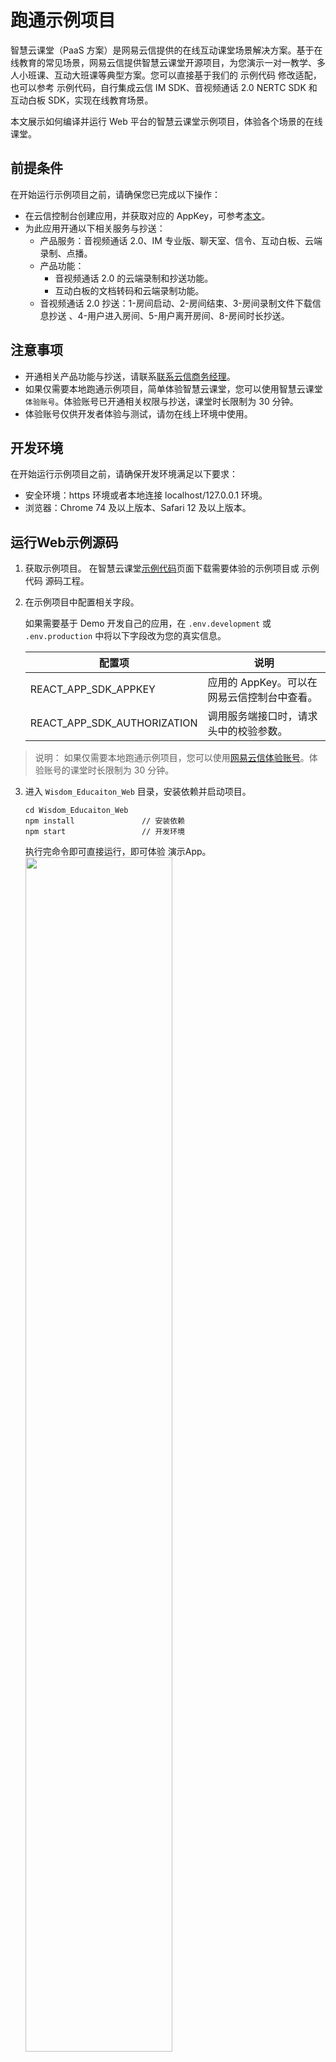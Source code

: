 # 跑通示例项目

智慧云课堂（PaaS 方案）是网易云信提供的在线互动课堂场景解决方案。基于在线教育的常见场景，网易云信提供智慧云课堂开源项目，为您演示一对一教学、多人小班课、互动大班课等典型方案。您可以直接基于我们的 示例代码 修改适配，也可以参考 示例代码，自行集成云信 IM SDK、音视频通话 2.0 NERTC SDK 和互动白板 SDK，实现在线教育场景。



本文展示如何编译并运行 Web 平台的智慧云课堂示例项目，体验各个场景的在线课堂。

## 前提条件
在开始运行示例项目之前，请确保您已完成以下操作：

- 在云信控制台创建应用，并获取对应的 AppKey，可参考[本文](https://github.com/netease-kit/documents/blob/main/云信控制平台/应用创建和服务开通.md)。
- 为此应用开通以下相关服务与抄送：
  - 产品服务：音视频通话 2.0、IM 专业版、聊天室、信令、互动白板、云端录制、点播。
  - 产品功能：
    - 音视频通话 2.0 的云端录制和抄送功能。
    - 互动白板的文档转码和云端录制功能。
  - 音视频通话 2.0 抄送：1-房间启动、2-房间结束、3-房间录制文件下载信息抄送 、4-用户进入房间、5-用户离开房间、8-房间时长抄送。

## 注意事项
- 开通相关产品功能与抄送，请联系[联系云信商务经理](https://yunxin.163.com/bizQQWPA.html)。
- 如果仅需要本地跑通示例项目，简单体验智慧云课堂，您可以使用智慧云课堂``体验账号``。体验账号已开通相关权限与抄送，课堂时长限制为 30 分钟。
- 体验账号仅供开发者体验与测试，请勿在线上环境中使用。

## 开发环境
在开始运行示例项目之前，请确保开发环境满足以下要求：

- 安全环境：https 环境或者本地连接 localhost/127.0.0.1 环境。
- 浏览器：Chrome 74 及以上版本、Safari 12 及以上版本。

## 运行Web示例源码

1. 获取示例项目。
在智慧云课堂[示例代码](https://netease.im/edu#page4)页面下载需要体验的示例项目或 示例代码 源码工程。

2. 在示例项目中配置相关字段。

    如果需要基于 Demo 开发自己的应用，在 `.env.development` 或 `.env.production` 中将以下字段改为您的真实信息。

    | 配置项     | 说明                                      |
    | ------------- | ------------------------------------------- |
    | REACT_APP_SDK_APPKEY        | 应用的 AppKey。可以在网易云信控制台中查看。 |
    | REACT_APP_SDK_AUTHORIZATION       | 调用服务端接口时，请求头中的校验参数。 |
    
> 说明：
> 如果仅需要本地跑通示例项目，您可以使用[网易云信体验账号](https://github.com/netease-kit/WisdomEducation/tree/main/Wisdom_Education_Docs/智慧云课堂体验账号.md)。体验账号的课堂时长限制为 30 分钟。

3. 进入 `Wisdom_Educaiton_Web` 目录，安装依赖并启动项目。

    ```
    cd Wisdom_Educaiton_Web
    npm install               // 安装依赖
    npm start                 // 开发环境
    ```
    执行完命令即可直接运行，即可体验 演示App。
    <image width="70%" src="../Images/web_login.png">
    
4. 构建项目。

    ```
    npm run start:pro         // 线上环境
    npm run build:dev         // 打包测试环境
    npm run build             // 打包线上环境
    ```

## 运行Electron示例源码

1. 获取示例项目。
在智慧云课堂[示例代码](https://netease.im/edu#page4)页面下载需要体验的示例项目或 示例代码 源码工程。

2. 在示例项目中配置相关字段。

    如果需要基于 Demo 开发自己的应用，在 `.env.development` 或 `.env.production` 中将以下字段改为您的真实信息。

    | 配置项     | 说明                                      |
    | ------------- | ------------------------------------------- |
    | REACT_APP_SDK_APPKEY        | 应用的 AppKey。可以在网易云信控制台中查看。 |
    | REACT_APP_SDK_AUTHORIZATION       | 调用服务端接口时，请求头中的校验参数。 |
    
> 说明：
> 如果仅需要本地跑通示例项目，您可以使用[网易云信体验账号](https://github.com/netease-kit/WisdomEducation/tree/main/Wisdom_Education_Docs/智慧云课堂体验账号.md)。体验账号的课堂时长限制为 30 分钟。

3. 进入 `Wisdom_Educaiton_Web` 目录，安装依赖并启动项目。

    ```
    cd Wisdom_Educaiton_Web
    npm install               // 安装依赖
    npm run start:ele         // 开发环境
    npm run start:ele-pro     // 线上环境
    ```
4. 构建项目。

    ```
    npm run build:mac-dev // 打包mac测试包
    npm run build:win-dev // 打包win测试包
    npm run build:mac    // 打包mac生产包
    npm run build:win    // 打包win生产包
    ```

5. builder目录下面有构建完成的dmg（Mac环境）或exe（Windows环境）文件，直接安装运行，即可体验 演示App。

## 示例项目结构

```
├── build                   构建后生成的文件
├── public                  
├── src                      业务代码
│   ├── assets               资源文件
│   ├── component            组件模块
│   ├── hooks                自定义 Hook      
│   ├── lib                  sdk
│   ├── pages                页面
│   ├── services             服务
│   ├── store                mobx
│   └── utils                工具
├── .babelrc                 babelrc模块
├── .env.development         开发环境变量
├── .env.production          生产环境变量
├── package.json             包管理
└── config-overrides.js      配置文件
```

